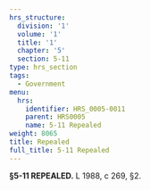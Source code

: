 ```yaml
---
hrs_structure:
  division: '1'
  volume: '1'
  title: '1'
  chapter: '5'
  section: 5-11
type: hrs_section
tags:
  - Government
menu:
  hrs:
    identifier: HRS_0005-0011
    parent: HRS0005
    name: 5-11 Repealed
weight: 8065
title: Repealed
full_title: 5-11 Repealed
---
```

**§5-11 REPEALED.** L 1988, c 269, §2.